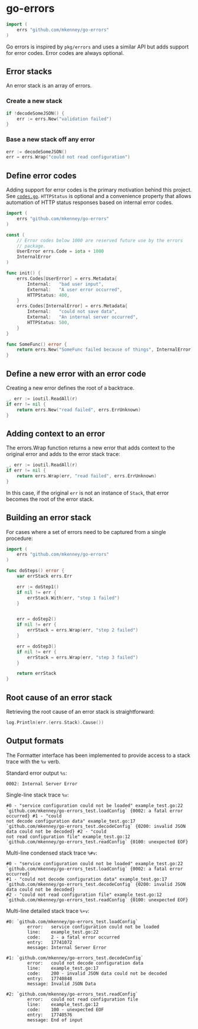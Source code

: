 # go-errors

```go
import (
	errs "github.com/mkenney/go-errors"
)
```

Go errors is inspired by `pkg/errors` and uses a similar API but adds support for error codes. Error codes are always optional.

## Error stacks

An error stack is an array of errors.

### Create a new stack

```go
if !decodeSomeJSON() {
    err := errs.New("validation failed")
}
```

### Base a new stack off any error

```go
err := decodeSomeJSON()
err = errs.Wrap("could not read configuration")
```

## Define error codes

Adding support for error codes is the primary motivation behind this project. See [`codes.go`](https://github.com/mkenney/go-errors/blob/master/codes.go). `HTTPStatus` is optional and a convenience property that allows automation of HTTP status responses based on internal error codes.

```go
import (
	errs "github.com/mkenney/go-errors"
)

const (
	// Error codes below 1000 are reserved future use by the errors
	// package.
	UserError errs.Code = iota + 1000
	InternalError
)

func init() {
	errs.Codes[UserError] = errs.Metadata{
		Internal:   "bad user input",
		External:   "A user error occurred",
		HTTPStatus: 400,
	}
	errs.Codes[InternalError] = errs.Metadata{
		Internal:   "could not save data",
		External:   "An internal server occurred",
		HTTPStatus: 500,
	}
}

func SomeFunc() error {
	return errs.New("SomeFunc failed because of things", InternalError)
}
```

## Define a new error with an error code

Creating a new error defines the root of a backtrace.
```go
_, err := ioutil.ReadAll(r)
if err != nil {
	return errs.New("read failed", errs.ErrUnknown)
}
```

## Adding context to an error

The errors.Wrap function returns a new error that adds context to the original error and adds to the error stack trace:
```go
_, err := ioutil.ReadAll(r)
if err != nil {
	return errs.Wrap(err, "read failed", errs.ErrUnknown)
}
```

In this case, if the original `err` is not an instance of `Stack`, that error becomes the root of the error stack.

## Building an error stack

For cases where a set of errors need to be captured from a single procedure:

```go
import (
	errs "github.com/mkenney/go-errors"
)

func doSteps() error {
	var errStack errs.Err

	err := doStep1()
	if nil != err {
		errStack.With(err, "step 1 failed")
	}


	err = doStep2()
	if nil != err {
		errStack = errs.Wrap(err, "step 2 failed")
	}

	err = doStep3()
	if nil != err {
		errStack = errs.Wrap(err, "step 3 failed")
	}

	return errStack
}
```

## Root cause of an error stack

Retrieving the root cause of an error stack is straightforward:

```go
log.Println(err.(errs.Stack).Cause())
```

## Output formats

The Formatter interface has been implemented to provide access to a stack trace with the `%v` verb.

Standard error output `%s`:
```
0002: Internal Server Error
```

Single-line stack trace `%v`:
```
#0 - "service configuration could not be loaded" example_test.go:22 `github.com/mkenney/go-errors_test.loadConfig` {0002: a fatal error occurred} #1 - "could
not decode configuration data" example_test.go:17 `github.com/mkenney/go-errors_test.decodeConfig` {0200: invalid JSON data could not be decoded} #2 - "could
not read configuration file" example_test.go:12 `github.com/mkenney/go-errors_test.readConfig` {0100: unexpected EOF}
```

Multi-line condensed stack trace `%#v`:
```
#0 - "service configuration could not be loaded" example_test.go:22 `github.com/mkenney/go-errors_test.loadConfig` {0002: a fatal error occurred}
#1 - "could not decode configuration data" example_test.go:17 `github.com/mkenney/go-errors_test.decodeConfig` {0200: invalid JSON data could not be decoded}
#2 - "could not read configuration file" example_test.go:12 `github.com/mkenney/go-errors_test.readConfig` {0100: unexpected EOF}
```

Multi-line detailed stack trace `%+v`:
```
#0: `github.com/mkenney/go-errors_test.loadConfig`
        error:   service configuration could not be loaded
        line:    example_test.go:22
        code:    2 - a fatal error occurred
        entry:   17741072
        message: Internal Server Error

#1: `github.com/mkenney/go-errors_test.decodeConfig`
        error:   could not decode configuration data
        line:    example_test.go:17
        code:    200 - invalid JSON data could not be decoded
        entry:   17740848
        message: Invalid JSON Data

#2: `github.com/mkenney/go-errors_test.readConfig`
        error:   could not read configuration file
        line:    example_test.go:12
        code:    100 - unexpected EOF
        entry:   17740576
        message: End of input
```
